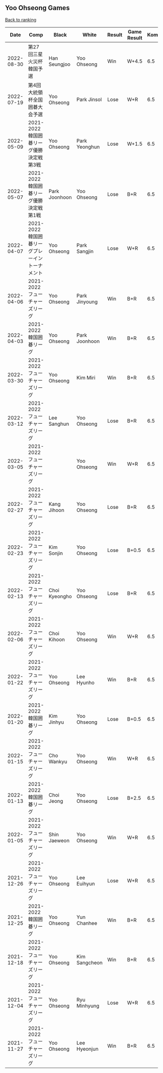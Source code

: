 ## Yoo Ohseong Games

[Back to ranking](../../index.md)




| **Date** | **Comp** | **Black** | **White** | **Result** | **Game Result** | **Komi** | **Rating** | **Diff** | 
| --- | --- | --- | --- | --- | --- | --- | --- | --- |
| 2022-08-30 | 第27回三星火災杯韓国予選 | Han Seungjoo | Yoo Ohseong | Win | W+4.5 | 6.5 | 3235 | -21 | 
| 2022-07-19 | 第4回大統領杯全国囲碁大会予選 | Yoo Ohseong | Park Jinsol | Lose | W+R | 6.5 | 3256 | 23 | 
| 2022-05-09 | 2021-2022韓国囲碁リーグ優勝決定戦第3戦 | Yoo Ohseong | Park Yeonghun | Lose | W+1.5 | 6.5 | 3233 | 2 | 
| 2022-05-07 | 2021-2022韓国囲碁リーグ優勝決定戦第1戦 | Park Joonhoon | Yoo Ohseong | Lose | B+R | 6.5 | 3231 | 31 | 
| 2022-04-07 | 2021-2022韓国囲碁リーグプレーイントーナメント | Yoo Ohseong | Park Sangjin | Lose | W+R | 6.5 | 3200 | -16 | 
| 2022-04-06 | 2021-2022フューチャーズリーグ | Yoo Ohseong | Park Jinyoung | Win | B+R | 6.5 | 3216 | 20 | 
| 2022-04-03 | 2021-2022韓国囲碁リーグ | Yoo Ohseong | Park Joonhoon | Win | B+R | 6.5 | 3196 | 44 | 
| 2022-03-30 | 2021-2022フューチャーズリーグ | Yoo Ohseong | Kim Miri | Win | B+R | 6.5 | 3152 | 13 | 
| 2022-03-12 | 2021-2022フューチャーズリーグ | Lee Sanghun | Yoo Ohseong | Lose | B+R | 6.5 | 3139 | 1 | 
| 2022-03-05 | 2021-2022フューチャーズリーグ |  | Yoo Ohseong | Win | W+R | 6.5 | 3138 | 12 | 
| 2022-02-27 | 2021-2022フューチャーズリーグ | Kang Jihoon | Yoo Ohseong | Lose | B+R | 6.5 | 3126 | 13 | 
| 2022-02-23 | 2021-2022フューチャーズリーグ | Kim Sonjin | Yoo Ohseong | Lose | B+0.5 | 6.5 | 3113 | -118 | 
| 2022-02-13 | 2021-2022フューチャーズリーグ | Choi Kyeongho | Yoo Ohseong | Lose | B+R | 6.5 | 3231 | 31 | 
| 2022-02-06 | 2021-2022フューチャーズリーグ | Choi Kihoon | Yoo Ohseong | Win | W+R | 6.5 | 3200 | -25 | 
| 2022-01-22 | 2021-2022フューチャーズリーグ | Yoo Ohseong | Lee Hyunho | Win | B+R | 6.5 | 3225 | 52 | 
| 2022-01-20 | 2021-2022韓国囲碁リーグ | Kim Jinhyu | Yoo Ohseong | Lose | B+0.5 | 6.5 | 3173 | -22 | 
| 2022-01-15 | 2021-2022フューチャーズリーグ | Cho Wankyu | Yoo Ohseong | Win | W+R | 6.5 | 3195 | 30 | 
| 2022-01-13 | 2021-2022韓国囲碁リーグ | Choi Jeong | Yoo Ohseong | Lose | B+2.5 | 6.5 | 3165 | 121 | 
| 2022-01-05 | 2021-2022フューチャーズリーグ | Shin Jaeweon | Yoo Ohseong | Win | W+R | 6.5 | 3044 | -111 | 
| 2021-12-26 | 2021-2022フューチャーズリーグ | Yoo Ohseong | Lee Euihyun | Lose | W+R | 6.5 | 3155 | 16 | 
| 2021-12-25 | 2021-2022韓国囲碁リーグ | Yoo Ohseong | Yun Chanhee | Win | B+R | 6.5 | 3139 | 144 | 
| 2021-12-18 | 2021-2022フューチャーズリーグ | Yoo Ohseong | Kim Sangcheon | Win | B+R | 6.5 | 2995 | 91 | 
| 2021-12-04 | 2021-2022フューチャーズリーグ | Yoo Ohseong | Ryu Minhyung | Lose | W+R | 6.5 | 2904 | 151 | 
| 2021-11-27 | 2021-2022フューチャーズリーグ | Yoo Ohseong | Lee Hyeonjun | Win | B+R | 6.5 | 2753 | missing |




